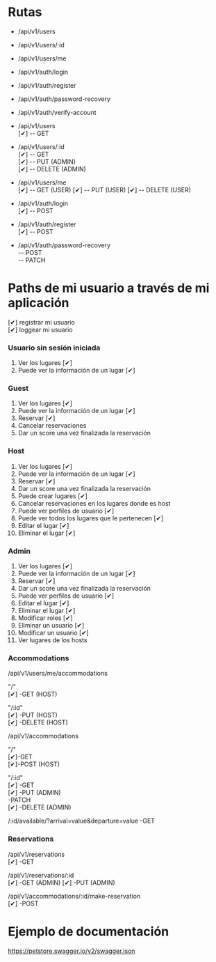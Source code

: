 # Rutas

-   /api/v1/users
-   /api/v1/users/:id
-   /api/v1/users/me

-   /api/v1/auth/login
-   /api/v1/auth/register
-   /api/v1/auth/password-recovery
-   /api/v1/auth/verify-account

-   /api/v1/users  
    [✔] -- GET

-   /api/v1/users/:id  
    [✔] -- GET  
    [✔] -- PUT (ADMIN)  
    [✔] -- DELETE (ADMIN)

-   /api/v1/users/me  
    [✔] -- GET (USER)
    [✔] -- PUT (USER)
    [✔] -- DELETE (USER)

-   /api/v1/auth/login  
    [✔] -- POST

-   /api/v1/auth/register  
    [✔] -- POST

-   /api/v1/auth/password-recovery  
    -- POST  
    -- PATCH

# Paths de mi usuario a través de mi aplicación

[✔] registrar mi usuario  
[✔] loggear mi usuario

### Usuario sin sesión iniciada

1. Ver los lugares [✔]
2. Puede ver la información de un lugar [✔]

### Guest

1. Ver los lugares [✔]
2. Puede ver la información de un lugar [✔]
3. Reservar [✔]
4. Cancelar reservaciones
5. Dar un score una vez finalizada la reservación

### Host

1. Ver los lugares [✔]
2. Puede ver la información de un lugar [✔]
3. Reservar [✔]
4. Dar un score una vez finalizada la reservación
5. Puede crear lugares [✔]
6. Cancelar reservaciones en los lugares donde es host
7. Puede ver perfiles de usuario [✔]
8. Puede ver todos los lugares que le pertenecen [✔]
9. Editar el lugar [✔]
10. Eliminar el lugar [✔]

### Admin

1. Ver los lugares [✔]
2. Puede ver la información de un lugar [✔]
3. Reservar [✔]
4. Dar un score una vez finalizada la reservación
5. Puede ver perfiles de usuario [✔]
6. Editar el lugar [✔]
7. Eliminar el lugar [✔]
8. Modificar roles [✔]
9. Eliminar un usuario [✔]
10. Modificar un usuario [✔]
11. Ver lugares de los hosts

### Accommodations

/api/v1/users/me/accommodations

"/"  
[✔] -GET (HOST)

"/:id"  
[✔] -PUT (HOST)  
[✔] -DELETE (HOST)

/api/v1/accommodations

"/"  
[✔]-GET  
[✔]-POST (HOST)

"/:id"  
[✔] -GET  
[✔] -PUT (ADMIN)  
-PATCH  
[✔] -DELETE (ADMIN)

/:id/available/?arrival=value&departure=value
-GET

### Reservations

/api/v1/reservations  
[✔] -GET

/api/v1/reservations/:id  
[✔] -GET (ADMIN)
[✔] -PUT (ADMIN)

/api/v1/accommodations/:id/make-reservation  
[✔] -POST

# Ejemplo de documentación

https://petstore.swagger.io/v2/swagger.json
